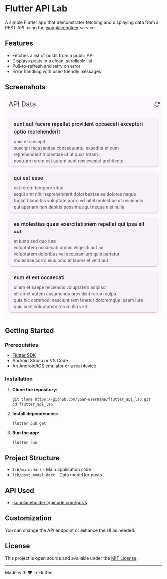 # Flutter API Lab

A simple Flutter app that demonstrates fetching and displaying data from a REST API using the [jsonplaceholder](https://jsonplaceholder.typicode.com/) service.

## Features

- Fetches a list of posts from a public API
- Displays posts in a clean, scrollable list
- Pull-to-refresh and retry on error
- Error handling with user-friendly messages

## Screenshots

![alt text](image.png)

## Getting Started

### Prerequisites

- [Flutter SDK](https://docs.flutter.dev/get-started/install)
- Android Studio or VS Code
- An Android/iOS emulator or a real device

### Installation

1. **Clone the repository:**
   ```
   git clone https://github.com/your-username/flutter_api_lab.git
   cd flutter_api_lab
   ```

2. **Install dependencies:**
   ```
   flutter pub get
   ```

3. **Run the app:**
   ```
   flutter run
   ```

## Project Structure

- `lib/main.dart` - Main application code
- `lib/post_model.dart` - Data model for posts

## API Used

- [jsonplaceholder.typicode.com/posts](https://jsonplaceholder.typicode.com/posts)

## Customization

You can change the API endpoint or enhance the UI as needed.

## License

This project is open source and available under the [MIT License](LICENSE).

---

Made with ❤️ in Flutter.